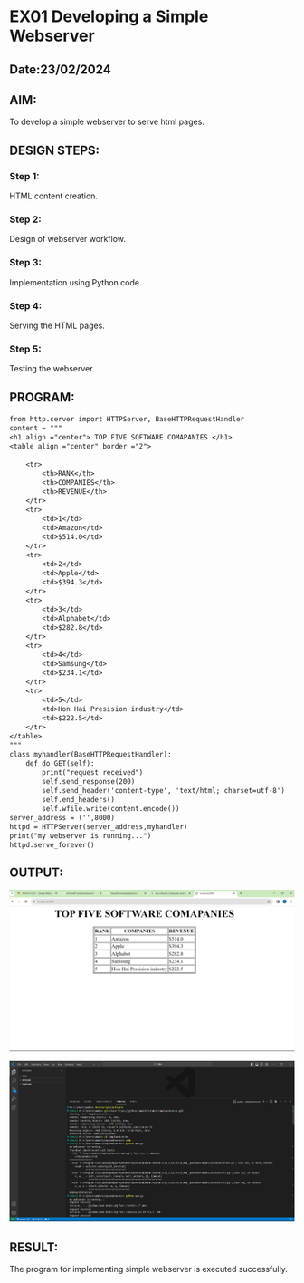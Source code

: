 # EX01 Developing a Simple Webserver
## Date:23/02/2024

## AIM:
To develop a simple webserver to serve html pages.

## DESIGN STEPS:
### Step 1: 
HTML content creation.

### Step 2:
Design of webserver workflow.

### Step 3:
Implementation using Python code.

### Step 4:
Serving the HTML pages.

### Step 5:
Testing the webserver.

## PROGRAM:
```
from http.server import HTTPServer, BaseHTTPRequestHandler
content = """
<h1 align ="center"> TOP FIVE SOFTWARE COMAPANIES </h1>
<table align ="center" border ="2">

    <tr>
        <th>RANK</th>
        <th>COMPANIES</th>
        <th>REVENUE</th> 
    </tr>
    <tr>
        <td>1</td>
        <td>Amazon</td>
        <td>$514.0</td>
    </tr>
    <tr>
        <td>2</td>
        <td>Apple</td>
        <td>$394.3</td>
    </tr>
    <tr>
        <td>3</td>
        <td>Alphabet</td>
        <td>$282.8</td>
    </tr>
    <tr>
        <td>4</td>
        <td>Samsung</td>
        <td>$234.1</td>
    </tr>
    <tr>
        <td>5</td>
        <td>Hon Hai Presision industry</td>
        <td>$222.5</td>
    </tr>
</table>
"""
class myhandler(BaseHTTPRequestHandler):
    def do_GET(self):
        print("request received")
        self.send_response(200)
        self.send_header('content-type', 'text/html; charset=utf-8')
        self.end_headers()
        self.wfile.write(content.encode())
server_address = ('',8000)
httpd = HTTPServer(server_address,myhandler)
print("my webserver is running...")
httpd.serve_forever()
```


## OUTPUT:
![alt text](<Screenshot 2024-03-15 092631.png>)

![alt text](<Screenshot 2024-03-15 092710.png>)


## RESULT:
The program for implementing simple webserver is executed successfully.
